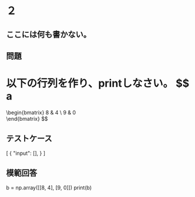# ２
ここには何も書かない。
---
## 問題
以下の行列を作り、printしなさい。
$$
a
=
\begin{bmatrix} 
8 & 4 \\ 
9 & 0  
\end{bmatrix} 
$$

## テストケース

[
  {
    "input": [],
  }
]

## 模範回答
b = np.array([[8, 4], [9, 0]])
print(b)